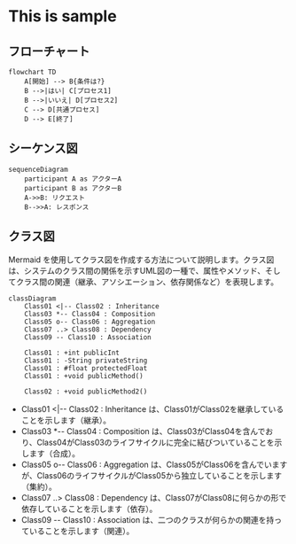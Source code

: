 # This is sample 

## フローチャート
```mermaid 
flowchart TD
    A[開始] --> B{条件は?}
    B -->|はい| C[プロセス1]
    B -->|いいえ| D[プロセス2]
    C --> D[共通プロセス]
    D --> E[終了]
```

## シーケンス図
```mermaid
sequenceDiagram
    participant A as アクターA
    participant B as アクターB
    A->>B: リクエスト
    B-->>A: レスポンス
```

## クラス図
Mermaid を使用してクラス図を作成する方法について説明します。クラス図は、システムのクラス間の関係を示すUML図の一種で、属性やメソッド、そしてクラス間の関連（継承、アソシエーション、依存関係など）を表現します。
``` mermaid 
classDiagram
    Class01 <|-- Class02 : Inheritance
    Class03 *-- Class04 : Composition
    Class05 o-- Class06 : Aggregation
    Class07 ..> Class08 : Dependency
    Class09 -- Class10 : Association

    Class01 : +int publicInt
    Class01 : -String privateString
    Class01 : #float protectedFloat
    Class01 : +void publicMethod()

    Class02 : +void publicMethod2()
```
- Class01 <|-- Class02 : Inheritance は、Class01がClass02を継承していることを示します（継承）。
- Class03 *-- Class04 : Composition は、Class03がClass04を含んでおり、Class04がClass03のライフサイクルに完全に結びついていることを示します（合成）。
- Class05 o-- Class06 : Aggregation は、Class05がClass06を含んでいますが、Class06のライフサイクルがClass05から独立していることを示します（集約）。
- Class07 ..> Class08 : Dependency は、Class07がClass08に何らかの形で依存していることを示します（依存）。
- Class09 -- Class10 : Association は、二つのクラスが何らかの関連を持っていることを示します（関連）。